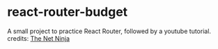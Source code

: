 # react-router-budget

A small project to practice React Router, followed by a youtube tutorial.
credits: [The Net Ninja](https://www.youtube.com/@NetNinja)

